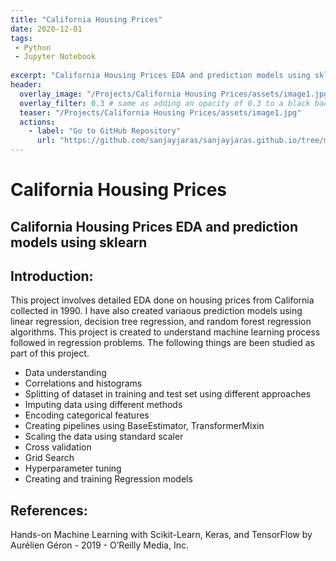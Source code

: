```yaml
---
title: "California Housing Prices"
date: 2020-12-01
tags:
 - Python
 - Jupyter Notebook
 
excerpt: "California Housing Prices EDA and prediction models using sklearn"
header:
  overlay_image: "/Projects/California Housing Prices/assets/image1.jpg"
  overlay_filter: 0.3 # same as adding an opacity of 0.3 to a black background
  teaser: "/Projects/California Housing Prices/assets/image1.jpg"
  actions:
    - label: "Go to GitHub Repository"
      url: "https://github.com/sanjayjaras/sanjayjaras.github.io/tree/master/Projects/California Housing Prices"
---
```





# California Housing Prices
## California Housing Prices EDA and prediction models using sklearn

## Introduction:
This project involves detailed EDA done on housing prices from California collected in 1990. I have also created variaous prediction models using linear regression, decision tree regression, and random forest regression algorithms. This project is created to understand machine learning process followed in regression problems. The following things are been studied as part of this project.

* Data understanding
* Correlations and histograms
* Splitting of dataset in training and test set using different approaches 
* Imputing data using different methods
* Encoding categorical features
* Creating pipelines using BaseEstimator, TransformerMixin
* Scaling the data using standard scaler
* Cross validation
* Grid Search
* Hyperparameter tuning
* Creating and training Regression models



## References:
Hands-on Machine Learning with Scikit-Learn, Keras, and TensorFlow by Aurélien Géron - 2019 - O’Reilly Media, Inc.